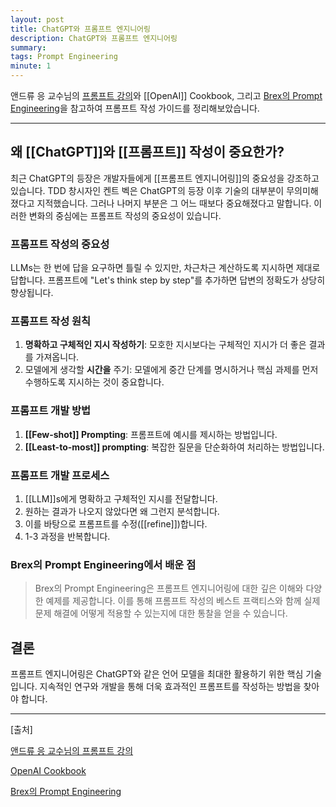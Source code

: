 ```yaml
---
layout: post
title: ChatGPT와 프롬프트 엔지니어링
description: ChatGPT와 프롬프트 엔지니어링
summary: 
tags: Prompt Engineering
minute: 1
---
```


앤드류 응 교수님의 [프롬프트 강의](https://www.deeplearning.ai/short-courses/chatgpt-prompt-engineering-for-developers/)와 [[OpenAI]] Cookbook, 그리고 [Brex의 Prompt Engineering](https://github.com/brexhq/prompt-engineering)을 참고하여 프롬프트 작성 가이드를 정리해보았습니다.

---

## 왜 [[ChatGPT]]와 [[프롬프트]] 작성이 중요한가?

최근 ChatGPT의 등장은 개발자들에게 [[프롬프트 엔지니어링]]의 중요성을 강조하고 있습니다. TDD 창시자인 켄트 벡은 ChatGPT의 등장 이후 기술의 대부분이 무의미해졌다고 지적했습니다. 그러나 나머지 부분은 그 어느 때보다 중요해졌다고 말합니다. 이러한 변화의 중심에는 프롬프트 작성의 중요성이 있습니다.

### 프롬프트 작성의 **중요성**

LLMs는 한 번에 답을 요구하면 틀릴 수 있지만, 차근차근 계산하도록 지시하면 제대로 답합니다. 프롬프트에 "Let's think step by step"를 추가하면 답변의 정확도가 상당히 향상됩니다.

### 프롬프트 작성 원칙

1.  **명확하고 구체적인 지시 작성하기**: 모호한 지시보다는 구체적인 지시가 더 좋은 결과를 가져옵니다.
2.  모델에게 생각할 **시간을** 주기: 모델에게 중간 단계를 명시하거나 핵심 과제를 먼저 수행하도록 지시하는 것이 중요합니다.

### 프롬프트 개발 방법

1.  **[[Few-shot]] Prompting**: 프롬프트에 예시를 제시하는 방법입니다.
2.  **[[Least-to-most]] prompting**: 복잡한 질문을 단순화하여 처리하는 방법입니다.

### 프롬프트 개발 프로세스

1.  [[LLM]]s에게 명확하고 구체적인 지시를 전달합니다.
2.  원하는 결과가 나오지 않았다면 왜 그런지 분석합니다.
3.  이를 바탕으로 프롬프트를 수정([[refine]])합니다.
4.  1-3 과정을 반복합니다.

### Brex의 Prompt Engineering에서 배운 점
>Brex의 Prompt Engineering은 프롬프트 엔지니어링에 대한 깊은 이해와 다양한 예제를 제공합니다. 이를 통해 프롬프트 작성의 베스트 프랙티스와 함께 실제 문제 해결에 어떻게 적용할 수 있는지에 대한 통찰을 얻을 수 있습니다.

## 결론

프롬프트 엔지니어링은 ChatGPT와 같은 언어 모델을 최대한 활용하기 위한 핵심 기술입니다. 지속적인 연구와 개발을 통해 더욱 효과적인 프롬프트를 작성하는 방법을 찾아야 합니다.

---

\[출처\]

[앤드류 응 교수님의 프롬프트 강의](https://www.deeplearning.ai/short-courses/chatgpt-prompt-engineering-for-developers/)

[OpenAI Cookbook](https://github.com/openai/openai-cookbook)

[Brex의 Prompt Engineering](https://github.com/brexhq/prompt-engineering)
